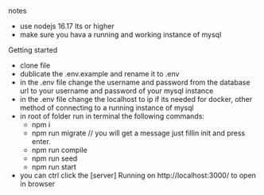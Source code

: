 notes
- use nodejs 16.17 lts or higher
- make sure you hava a running and working instance of mysql

Getting started
- clone file
- dublicate the .env.example and rename it to .env
- in the .env file change the username and password from the database url to your username and password of your mysql instance
- in the .env file change the localhost to ip if its needed for docker, other method of connecting to a running instance of mysql
- in root of folder run in terminal the following commands:
	- npm i
	- npm run migrate // you will get a message just fillin init and press enter.
	- npm run compile
	- npm run seed
	- npm run start
- you can ctrl click the [server] Running on http://localhost:3000/ to open in browser


